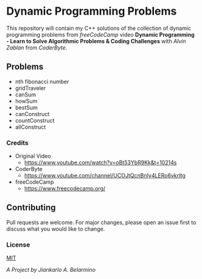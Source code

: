 # Dynamic Programming Problems

This repository will contain my C++ solutions of the collection of dynamic programming problems from _freeCodeCamp_ video **Dynamic Programming - Learn to Solve Algorithmic Problems & Coding Challenges** with _Alvin Zablan_ from _CoderByte_.<br />

## Problems

- nth fibonacci number
- gridTraveler
- canSum
- howSum
- bestSum
- canConstruct
- countConstruct
- allConstruct

### Credits

- Original Video
  - https://www.youtube.com/watch?v=oBt53YbR9Kk&t=10214s
- CoderByte
  - https://www.youtube.com/channel/UCOJtQcnBnIy4LERo6vkrItg
- freeCodeCamp
  - https://www.freecodecamp.org/

## Contributing

Pull requests are welcome. For major changes, please open an issue first to discuss what you would like to change.

### License

[MIT](https://choosealicense.com/licenses/mit/)

_A Project by Jiankarlo A. Belarmino_
